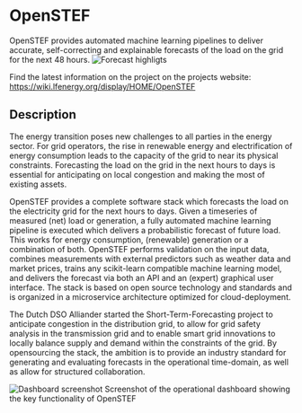 # OpenSTEF 
OpenSTEF provides automated machine learning pipelines to deliver accurate, self-correcting and explainable forecasts of the load on the grid for the next 48 hours.
![Forecast highligts](https://alliander.atlassian.net/wiki/download/attachments/1389199487/image2019-11-20_11-7-5.png?version=1&modificationDate=1574244426843&cacheVersion=1&api=v2)

Find the latest information on the project on the projects website:
https://wiki.lfenergy.org/display/HOME/OpenSTEF


## Description
The energy transition poses new challenges to all parties in the energy sector. For grid operators, the rise in renewable energy and electrification of energy consumption leads to the capacity of the grid to near its physical constraints. Forecasting the load on the grid in the next hours to days is essential for anticipating on local congestion and making the most of existing assets.  

OpenSTEF provides a complete software stack which forecasts the load on the electricity grid for the next hours to days. Given a timeseries of measured (net) load or generation, a fully automated machine learning pipeline is executed which delivers a probabilistic forecast of future load. This works for energy consumption, (renewable) generation or a combination of both. OpenSTEF performs validation on the input data, combines measurements with external predictors such as weather data and market prices, trains any scikit-learn compatible machine learning model, and delivers the forecast via both an API and an (expert) graphical user interface. The stack is based on open source technology and standards and is organized in a microservice architecture optimized for cloud-deployment.

The Dutch DSO Alliander started the Short-Term-Forecasting project to anticipate congestion in the distribution grid, to allow for grid safety analysis in the transmission grid and to enable smart grid innovations to locally balance supply and demand within the constraints of the grid. By opensourcing the stack, the ambition is to provide an industry standard for generating and evaluating forecasts in the operational time-domain, as well as allow for structured collaboration.

![Dashboard screenshot](https://user-images.githubusercontent.com/18208480/127109029-77e09c97-8d06-4158-8789-4c1d5ecede61.png)
Screenshot of the operational dashboard showing the key functionality of OpenSTEF
